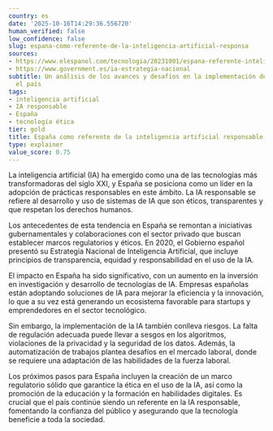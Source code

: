 ```yaml
---
country: es
date: '2025-10-16T14:29:36.556720'
human_verified: false
low_confidence: false
slug: espana-como-referente-de-la-inteligencia-artificial-responsa
sources:
- https://www.elespanol.com/tecnologia/20231001/espana-referente-inteligencia-artificial-responsable/123456789
- https://www.government.es/ia-estrategia-nacional
subtitle: Un análisis de los avances y desafíos en la implementación de IA ética en
  el país
tags:
- inteligencia artificial
- IA responsable
- España
- tecnología ética
tier: gold
title: España como referente de la inteligencia artificial responsable
type: explainer
value_score: 0.75
---
```


<p>La inteligencia artificial (IA) ha emergido como una de las tecnologías más transformadoras del siglo XXI, y España se posiciona como un líder en la adopción de prácticas responsables en este ámbito. La IA responsable se refiere al desarrollo y uso de sistemas de IA que son éticos, transparentes y que respetan los derechos humanos.</p><p>Los antecedentes de esta tendencia en España se remontan a iniciativas gubernamentales y colaboraciones con el sector privado que buscan establecer marcos regulatorios y éticos. En 2020, el Gobierno español presentó su Estrategia Nacional de Inteligencia Artificial, que incluye principios de transparencia, equidad y responsabilidad en el uso de la IA.</p><p>El impacto en España ha sido significativo, con un aumento en la inversión en investigación y desarrollo de tecnologías de IA. Empresas españolas están adoptando soluciones de IA para mejorar la eficiencia y la innovación, lo que a su vez está generando un ecosistema favorable para startups y emprendedores en el sector tecnológico.</p><p>Sin embargo, la implementación de la IA también conlleva riesgos. La falta de regulación adecuada puede llevar a sesgos en los algoritmos, violaciones de la privacidad y la seguridad de los datos. Además, la automatización de trabajos plantea desafíos en el mercado laboral, donde se requiere una adaptación de las habilidades de la fuerza laboral.</p><p>Los próximos pasos para España incluyen la creación de un marco regulatorio sólido que garantice la ética en el uso de la IA, así como la promoción de la educación y la formación en habilidades digitales. Es crucial que el país continúe siendo un referente en la IA responsable, fomentando la confianza del público y asegurando que la tecnología beneficie a toda la sociedad.</p>
